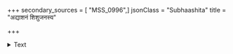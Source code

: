 +++
secondary_sources = [ "MSS_0996",]
jsonClass = "Subhaashita"
title = "अद्याशनं शिशुजनस्य"

+++

<details><summary>Text</summary>

अद्याशनं शिशुजनस्य बलेन जातं श्वो वा कथं नु भवितेति विचिन्तयन्ती।  
इत्यश्रुपातमलिनीकृतगण्डदेशा नेच्छेद्दरिद्रगृहिणी रजनीविरामम्॥
</details>
